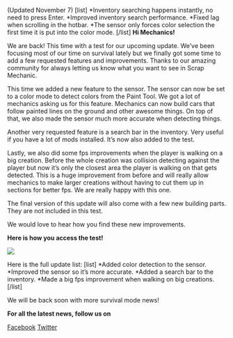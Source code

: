(Updated November 7)
[list]
*Inventory searching happens instantly, no need to press Enter.
*Improved inventory search performance.
*Fixed lag when scrolling in the hotbar.
*The sensor only forces color selection the first time it is put into the color mode.
[/list]
**Hi Mechanics!**

We are back!
This time with a test for our upcoming update.
We’ve been focusing most of our time on survival lately but we finally got some time to add a few requested features and improvements. Thanks to our amazing community for always letting us know what you want to see in Scrap Mechanic. 

This time we added a new feature to the sensor. The sensor can now be set to a color mode to detect colors from the Paint Tool. 
We got a lot of mechanics asking us for this feature. Mechanics can now build cars that follow painted lines on the ground and other awesome things. On top of that, we also made the sensor much more accurate when detecting things. 

Another very requested feature is a search bar in the inventory.
Very useful if you have a lot of mods installed. It’s now also added to the test.

Lastly, we also did some fps improvements when the player is walking on a big creation. Before the whole creation was collision detecting against the player but now it’s only the closest area the player is walking on that gets detected. This is a huge improvement from before and will really allow mechanics to make larger creations without having to cut them up in sections for better fps. We are really happy with this one.

The final version of this update will also come with a few new building parts. They are not included in this test. 

We would love to hear how you find these new improvements. 

**Here is how you access the test!**

![](http://i.imgur.com/3RWu68O.png)

Here is the full update list:
[list]
*Added color detection to the sensor.
*Improved the sensor so it’s more accurate.
*Added a search bar to the inventory.
*Made a big fps improvement when walking on big creations.
[/list]

We will be back soon with more survival mode news!

**For all the latest news, follow us on**

[Facebook](https://www.facebook.com/scrapmechanic/)
[Twitter](https://twitter.com/ScrapMechanic)